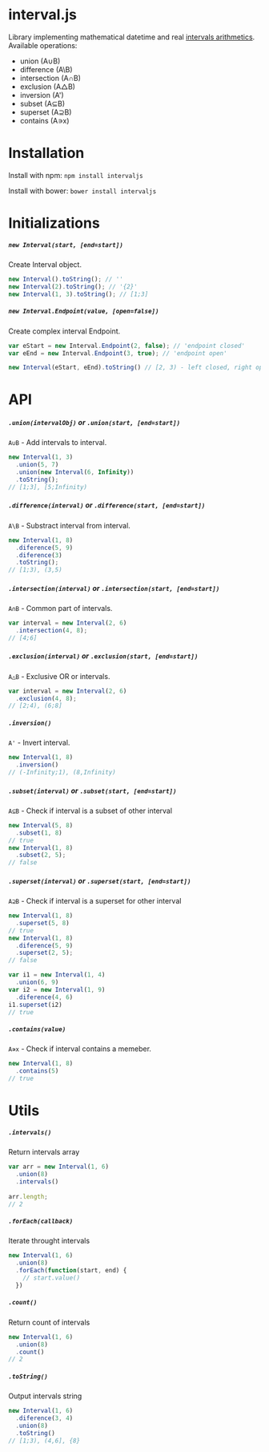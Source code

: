 # interval.js

Library implementing mathematical datetime and real [intervals arithmetics](https://en.wikipedia.org/wiki/Interval_(mathematics)).
Available operations:

- union (A∪B)
- difference (A\B)
- intersection (A∩B)
- exclusion (A△B)
- inversion (A')
- subset (A⊆B)
- superset (A⊇B)
- contains (A∍x)


# Installation

Install with npm:
```npm install intervaljs```

Install with bower:
```bower install intervaljs```


# Initializations

##### `new Interval(start, [end=start])`
Create Interval object.
```js
new Interval().toString(); // ''
new Interval(2).toString(); // '{2}'
new Interval(1, 3).toString(); // [1;3]
```

##### `new Interval.Endpoint(value, [open=false])`
Create complex interval Endpoint.
```js
var eStart = new Interval.Endpoint(2, false); // 'endpoint closed'
var eEnd = new Interval.Endpoint(3, true); // 'endpoint open'

new Interval(eStart, eEnd).toString() // [2, 3) - left closed, right open
```

# API

##### `.union(intervalObj)` or `.union(start, [end=start])`
`A∪B` - Add intervals to interval.

```js
new Interval(1, 3)
  .union(5, 7)
  .union(new Interval(6, Infinity))
  .toString();
// [1;3], [5;Infinity)
```

##### `.difference(interval)` or `.difference(start, [end=start])`
`A\B` - Substract interval from interval.

```js
new Interval(1, 8)
  .diference(5, 9)
  .diference(3)
  .toString();
// [1;3), (3,5)
```

##### `.intersection(interval)` or `.intersection(start, [end=start])`
`A∩B` - Common part of intervals.

```js
var interval = new Interval(2, 6)
  .intersection(4, 8);
// [4;6]
```

##### `.exclusion(interval)` or `.exclusion(start, [end=start])`
`A△B` - Exclusive OR or intervals.

```js
var interval = new Interval(2, 6)
  .exclusion(4, 8);
// [2;4), (6;8]
```

##### `.inversion()`
`A'` - Invert interval.

```js
new Interval(1, 8)
  .inversion()
// (-Infinity;1), (8,Infinity)
```

##### `.subset(interval)` or `.subset(start, [end=start])`
`A⊆B` - Check if interval is a subset of other interval

```js
new Interval(5, 8)
  .subset(1, 8)
// true
new Interval(1, 8)
  .subset(2, 5);
// false
```


##### `.superset(interval)` or `.superset(start, [end=start])`
`A⊇B` - Check if interval is a superset for other interval

```js
new Interval(1, 8)
  .superset(5, 8)
// true
new Interval(1, 8)
  .diference(5, 9)
  .superset(2, 5);
// false

var i1 = new Interval(1, 4)
  .union(6, 9)
var i2 = new Interval(1, 9)
  .diference(4, 6)
i1.superset(i2)
// true
```


##### `.contains(value)`
`A∍x` - Check if interval contains a memeber.

```js
new Interval(1, 8)
  .contains(5)
// true

```


# Utils

##### `.intervals()`
Return intervals array

```js
var arr = new Interval(1, 6)
  .union(8)
  .intervals()
  
arr.length;
// 2
```

##### `.forEach(callback)`
Iterate throught intervals

```js
new Interval(1, 6)
  .union(8)
  .forEach(function(start, end) {
    // start.value()
  })
```

##### `.count()`
Return count of intervals

```js
new Interval(1, 6)
  .union(8)
  .count()
// 2
```

##### `.toString()`
Output intervals string

```js
new Interval(1, 6)
  .diference(3, 4)
  .union(8)
  .toString()
// [1;3), (4,6], {8}
```



